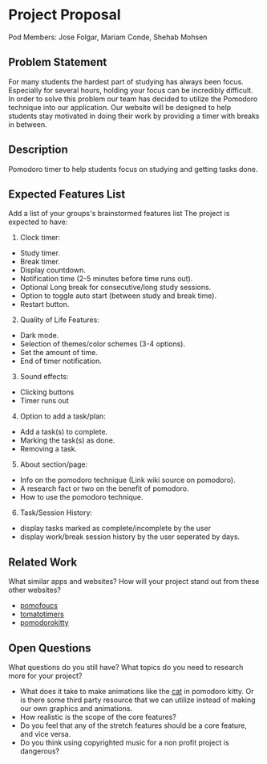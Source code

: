 # Project Proposal

Pod Members: Jose Folgar, Mariam Conde, Shehab Mohsen

## Problem Statement

For many students the hardest part of studying has always been focus.  Especially for several hours, holding your focus can be incredibly difficult. In order to solve this problem our team has decided to utilize the Pomodoro technique into our application. Our website will be designed to help students stay motivated in doing their work by providing a timer with breaks in between. 

## Description

Pomodoro timer to help students focus on studying and getting tasks done.

## Expected Features List

Add a list of your groups's brainstormed features list
The project is expected to have:
1. Clock timer:
  - Study timer.
  - Break timer.
  - Display countdown.
  - Notification time (2-5 minutes before time runs out).
  - Optional Long break for consecutive/long study sessions.
  - Option to toggle auto start (between study and break time).
  - Restart button.

2. Quality of Life Features:
  - Dark mode.
  - Selection of themes/color schemes (3-4 options).
  - Set the amount of time.
  - End of timer notification. 

3. Sound effects:
  - Clicking buttons
  - Timer runs out

4. Option to add a task/plan:
  - Add a task(s) to complete.
  - Marking the task(s) as done.
  - Removing a task.
 
5. About section/page:
  - Info on the pomodoro technique (Link wiki source on pomodoro).
  - A research fact or two on the benefit of pomodoro.
  - How to use the pomodoro technique.

6. Task/Session History:
  - display tasks marked as complete/incomplete by the user
  - display work/break session history by the user seperated by days.
 
## Related Work

What similar apps and websites? How will your project stand out from these other websites?

* [pomofoucs](https://pomofocus.io/)
* [tomatotimers](http://www.tomatotimers.com/)
* [pomodorokitty](https://pomodorokitty.com/)

## Open Questions

What questions do you still have? What topics do you need to research more for your project?
* What does it take to make animations like the [cat](https://pomodorokitty.com/) in pomodoro kitty. Or is there some third party resource that we can utilize instead of making our own graphics and animations.
* How realistic is the scope of the core features?
* Do you feel that any of the stretch features should be a core feature, and vice versa.
* Do you think using copyrighted music for a non profit project is dangerous?
